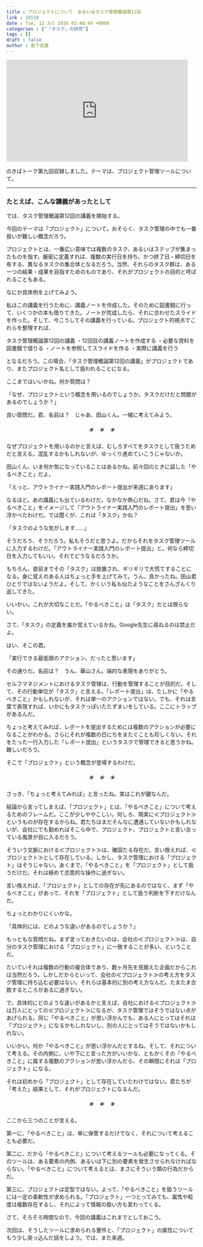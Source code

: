 ```yaml
---
title : プロジェクトについて　あるいはタスク管理概論第12回
link : 18510
date : Tue, 12 Jul 2016 02:40:49 +0000
categories : ["「タスク」の研究"]
tags : []
draft : false
author : 倉下忠憲
---
```


<iframe width="480" height="270" src="https://www.youtube.com/embed/vcALTMLLy0c" frameborder="0" allowfullscreen></iframe>

のきばトーク第九回収録しました。テーマは、プロジェクト管理ツールについて。

<hr />

<h3>たとえば、こんな講義があったとして</h3>

では、タスク管理概論第12回の講義を開始する。

今回のテーマは「プロジェクト」について。おそらく、タスク管理の中でも一番扱いが難しい概念だろう。

プロジェクトとは、一番広い意味では複数のタスク、あるいはステップが集まったものを指す。厳密に定義すれば、複数の実行日を持ち、かつ終了日・締切日を有する、異なるタスクの集合体となるだろう。当然、それらのタスク群は、ある一つの結果・成果を目指すためのものであり、それがプロジェクトの目的と呼ばれることもある。

なにか具体例を上げてみよう。

私はこの講義を行うために、講義ノートを作成した。そのために図書館に行って、いくつかの本も借りてきた。ノートが完成したら、それに合わせたスライドを作った。そして、今こうしてその講義を行っている。プロジェクト的視点でこれらを整理すれば、

タスク管理概論第12回の講義
・12回目の講義ノートを作成する
・必要な資料を図書館で借りる
・ノートを参照してスライドを作る
・実際に講義を行う

となるだろう。この場合、「タスク管理概論第12回の講義」がプロジェクトであり、またプロジェクト名として扱われることになる。

ここまではいいかね。何か質問は？　

「なぜ、プロジェクトという概念を用いるのでしょうか。タスクだけだと問題があるのでしょうか？」

良い質問だ。君、名前は？　じゃあ、田山くん。一緒に考えてみよう。

<H5 style="text-align: center;">＊　＊　＊</H5>

なぜプロジェクトを用いるのかと言えば、むしろすべてをタスクとして扱うためだと言える。混乱するかもしれないが、ゆっくり進めていこうじゃないか。

田山くん、いま何か気になっていることはあるかね。前々回のときに話した「やるべきこと」だよ。

「えっと、アウトライナー実践入門のレポート提出が来週にあります」

なるほど。あの講義にも出ているわけだ。なかなか熱心だね。さて、君は今「やるべきこと」をイメージして「アウトライナー実践入門のレポート提出」を思い浮かべたわけだ。では聞くが、これは「タスク」かね？

「タスクのような気がします……」

そうだろう、そうだろう。私もそうだと思うよ。だからそれをタスク管理ツールに入力するわけだ。「アウトライナー実践入門のレポート提出」と。何なら締切日を入力してもいい。それでどうなるだろうか。

もちろん、直前までその「タスク」は放置され、ギリギリで大慌てすることになる。身に覚えのある人はちょっと手を上げてみて。うん、良かったね。田山君ひとりではないようだよ。そして、かくいう私も似たようなことをさんざんくり返してきた。

いいかい。これが大切なことだ。「やるべきこと」は「タスク」だとは限らない。

さて、「タスク」の定義を誰か覚えているかね。Google先生に尋ねるのは禁止だよ。

はい、そこの君。

「実行できる最低限のアクション、だったと思います」

その通りだ。名前は？　うん、華山さん。端的な表現をありがとう。

セルフマネジメントにおけるタスク管理は、行動を管理することが目的だ。そして、その行動単位が「タスク」と言える。「レポート提出」は、たしかに「やるべきこと」かもしれないが、それは単一のアクションではない。でも、それは言葉で表現すれば、いかにもタスクっぽいたたずまいをしている。ここにトラップがあるんだ。

ちょっと考えてみれば、レポートを提出するためには複数のアクションが必要になることがわかる。さらにそれが複数の日にちをまたぐことも珍しくない。それをたった一行入力した「レポート提出」というタスクで管理できると思うかね。難しいだろう。

そこで「プロジェクト」という概念が登場するわけだ。

<H5 style="text-align: center;">＊　＊　＊</H5>

さっき、「ちょっと考えてみれば」と言ったね。実はこれが鍵なんだ。

結論から言ってしまえば、「プロジェクト」とは、「やるべきこと」について考えるためのフレームだ。ここが少しややこしい。何しろ、現実に≪プロジェクト≫というものが存在するからね。君たちはまだそんなに遭遇していないかもしれないが、会社にでも勤めればそこら中で、プロジェクト、プロジェクトと言い合っている風景が目に入るだろう。

そういう文脈における≪プロジェクト≫は、確固たる存在だ。言い換えれば、≪プロジェクト≫として存在している。しかし、タスク管理における「プロジェクト」はそうじゃない。あくまで、「やるべきこと」を「プロジェクト」として扱うだけだ。それは極めて恣意的な操作に過ぎない。

言い換えれば、「プロジェクト」としての存在が先にあるのではなく、まず「やるべきこと」があって、それを「プロジェクト」として扱う判断を下すだけなんだ。

ちょっとわかりにくいかな。

「具体的には、どのような違いがあるのでしょうか？」

もっともな質問だね。まず言っておきたいのは、会社の≪プロジェクト≫は、自分のタスク管理における「プロジェクト」に一致することが多い、ということだ。

たいていそれは複数の行動の複合体であり、数ヶ月先を見据えた企画だからこれは当然だろう。しかしだからといって、会社の≪プロジェクト≫の考え方をタスク管理に持ち込む必要はない。それらは基本的に別の考え方なんだ。たまたま合致するところがあるに過ぎない。

で、具体的にどのような違いがあるかと言えば、会社における≪プロジェクト≫は万人にとっての≪プロジェクト≫になるが、タスク管理ではそうではない点があげられる。同じ「やるべきこと」が思い浮かんでも、ある人にとってはそれは「プロジェクト」になるかもしれないし、別の人にとってはそうではないかもしれない。

いいかい。何か「やるべきこと」が思い浮かんだとするね。そして、それについて考える。その内側に、いや下にと言った方がいいかな、ともかくその「やるべきこと」に属する複数のアクションが思い浮かんだら、その瞬間にそれは「プロジェクト」になる。

それは初めから「プロジェクト」として存在していたわけではない。君たちが「考えた」結果として、それがプロジェクトになるんだ。

<H5 style="text-align: center;">＊　＊　＊</H5>

ここから三つのことが言える。

第一に、「やるべきこと」は、単に保管するだけでなく、それについて考えることも必要だ。

第二に、だから「やるべきこと」について考えるツールも必要になってくる。そのツールは、ある要素の内側、あるいは下に別の要素を発生させられなければならない。「やるべきこと」について考えるとは、まさにそういう類の行為だからだ。

第三に、プロジェクトは定型ではない。よって、「やるべきこと」を扱うツールには一定の柔軟性が求められる。「プロジェクト」一つとってみても、属性や粒度は複数存在するし、それによって情報の扱い方も変わってくる。

さて、そろそろ時間なので、今回の講義はこれまでとしておこう。

次回は、そうしたツールに求められる要件と、「プロジェクト」の属性についてもう少し突っ込んだ話をしよう。では、また来週。
